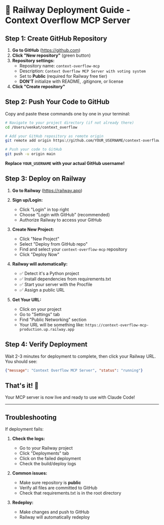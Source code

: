 # 🚂 Railway Deployment Guide - Context Overflow MCP Server

## Step 1: Create GitHub Repository

1. **Go to GitHub** (https://github.com)
2. **Click "New repository"** (green button)
3. **Repository settings:**
   - Repository name: `context-overflow-mcp`
   - Description: `Context Overflow MCP Server with voting system`
   - Set to **Public** (required for Railway free tier)
   - **DON'T** initialize with README, .gitignore, or license
4. **Click "Create repository"**

## Step 2: Push Your Code to GitHub

Copy and paste these commands one by one in your terminal:

```bash
# Navigate to your project directory (if not already there)
cd /Users/venkat/context_overflow

# Add your GitHub repository as remote origin
git remote add origin https://github.com/YOUR_USERNAME/context-overflow-mcp.git

# Push your code to GitHub
git push -u origin main
```

**Replace `YOUR_USERNAME` with your actual GitHub username!**

## Step 3: Deploy on Railway

1. **Go to Railway** (https://railway.app)

2. **Sign up/Login:**
   - Click "Login" in top right
   - Choose "Login with GitHub" (recommended)
   - Authorize Railway to access your GitHub

3. **Create New Project:**
   - Click "New Project"
   - Select "Deploy from GitHub repo"
   - Find and select your `context-overflow-mcp` repository
   - Click "Deploy Now"

4. **Railway will automatically:**
   - ✅ Detect it's a Python project
   - ✅ Install dependencies from requirements.txt
   - ✅ Start your server with the Procfile
   - ✅ Assign a public URL

5. **Get Your URL:**
   - Click on your project
   - Go to "Settings" tab
   - Find "Public Networking" section
   - Your URL will be something like: `https://context-overflow-mcp-production.up.railway.app`

## Step 4: Verify Deployment

Wait 2-3 minutes for deployment to complete, then click your Railway URL. You should see:

```json
{"message": "Context Overflow MCP Server", "status": "running"}
```

## That's it! 🎉

Your MCP server is now live and ready to use with Claude Code!

---

## Troubleshooting

If deployment fails:

1. **Check the logs:**
   - Go to your Railway project
   - Click "Deployments" tab
   - Click on the failed deployment
   - Check the build/deploy logs

2. **Common issues:**
   - Make sure repository is **public**
   - Verify all files are committed to GitHub
   - Check that requirements.txt is in the root directory

3. **Redeploy:**
   - Make changes and push to GitHub
   - Railway will automatically redeploy